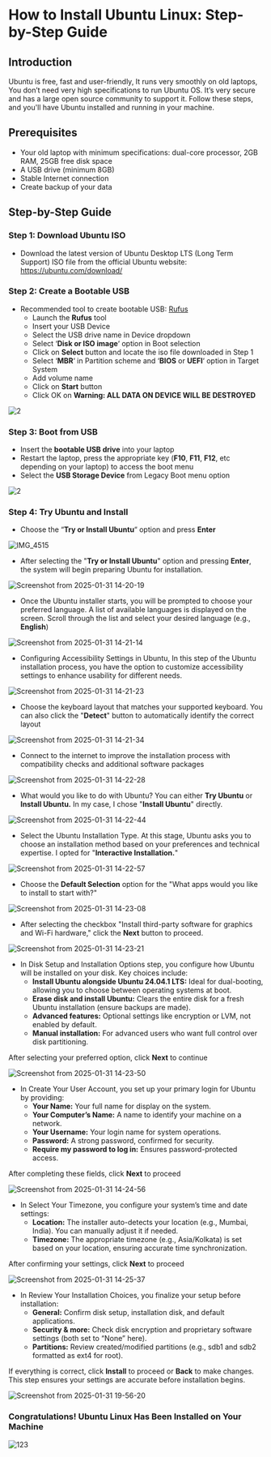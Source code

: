 # How to Install Ubuntu Linux: Step-by-Step Guide
## Introduction
Ubuntu is free, fast and user-friendly, It runs very smoothly on old laptops, You don’t need very high specifications to run Ubuntu OS. It’s very secure and has a large open source community to support it.
Follow these steps, and you'll have Ubuntu installed and running in your machine.
## Prerequisites
* Your old laptop with minimum specifications: dual-core processor, 2GB RAM, 25GB free disk space
* A USB drive (minimum 8GB)
* Stable Internet connection
* Create backup of your data
## Step-by-Step Guide
### Step 1: Download Ubuntu ISO
* Download the latest version of Ubuntu Desktop LTS (Long Term Support) ISO file from the official Ubuntu website: https://ubuntu.com/download/
### Step 2: Create a Bootable USB
* Recommended tool to create bootable USB: [Rufus](https://rufus.ie/en)
  *  Launch the **Rufus** tool
  *  Insert your USB Device
  *  Select the USB drive name in Device dropdown
  *  Select ‘**Disk or ISO image**‘ option in Boot selection
  *  Click on **Select** button and locate the iso file downloaded in Step 1
  *  Select ‘**MBR**‘ in Partition scheme and ‘**BIOS** or **UEFI**‘ option in Target System
  *  Add volume name
  *  Click on **Start** button
  *  Click OK on **Warning: ALL DATA ON DEVICE WILL BE DESTROYED**

![2](https://github.com/user-attachments/assets/21fb10b1-18b5-43b9-beb7-1d56f7b38070)

### Step 3: Boot from USB
* Insert the **bootable USB drive** into your laptop
* Restart the laptop, press the appropriate key (**F10**, **F11**, **F12**, etc depending on your laptop) to access the boot menu
* Select the **USB Storage Device** from Legacy Boot menu option

![2](https://github.com/user-attachments/assets/72543096-a284-493f-96c9-f1b08fcab5e4)

### Step 4: Try Ubuntu and Install
* Choose the “**Try or Install Ubuntu**“ option and press **Enter**

![IMG_4515](https://github.com/user-attachments/assets/6cdfe3e0-a05b-44ff-b784-bba5fa3e7c72)

* After selecting the "**Try or Install Ubuntu**" option and pressing **Enter**, the system will begin preparing Ubuntu for installation.

![Screenshot from 2025-01-31 14-20-19](https://github.com/user-attachments/assets/ad9c1154-c010-4501-a903-c7c9d58c5b7c)

* Once the Ubuntu installer starts, you will be prompted to choose your preferred language. A list of available languages is displayed on the screen. Scroll through the list and select your desired language (e.g., **English**)

![Screenshot from 2025-01-31 14-21-14](https://github.com/user-attachments/assets/d795e6d9-a917-4945-a557-19f2c0852dfa)

* Configuring Accessibility Settings in Ubuntu, In this step of the Ubuntu installation process, you have the option to customize accessibility settings to enhance usability for different needs.

![Screenshot from 2025-01-31 14-21-23](https://github.com/user-attachments/assets/47554da1-5c4b-4ac1-bc45-57669cbc903a)

* Choose the keyboard layout that matches your supported keyboard. You can also click the "**Detect**" button to automatically identify the correct layout

![Screenshot from 2025-01-31 14-21-34](https://github.com/user-attachments/assets/3d29aaa2-6941-451a-b0a9-fc0db9d7ee38)

* Connect to the internet to improve the installation process with compatibility checks and additional software packages

![Screenshot from 2025-01-31 14-22-28](https://github.com/user-attachments/assets/6dd33ab4-a597-4dd7-b543-96ea69a38e3a)

* What would you like to do with Ubuntu? You can either **Try Ubuntu** or **Install Ubuntu.** In my case, I chose "**Install Ubuntu**" directly.

![Screenshot from 2025-01-31 14-22-44](https://github.com/user-attachments/assets/4ad5f030-1b6d-4f2c-9fa3-ad7547f03184)

* Select the Ubuntu Installation Type. At this stage, Ubuntu asks you to choose an installation method based on your preferences and technical expertise. I opted for "**Interactive Installation.**"

![Screenshot from 2025-01-31 14-22-57](https://github.com/user-attachments/assets/35d4bfd7-9f1f-4971-a661-d0738b32008e)

* Choose the **Default Selection** option for the "What apps would you like to install to start with?"

![Screenshot from 2025-01-31 14-23-08](https://github.com/user-attachments/assets/0b69ec37-a488-4e03-a5fb-a95a02018752)

* After selecting the checkbox "Install third-party software for graphics and Wi-Fi hardware," click the **Next** button to proceed.

![Screenshot from 2025-01-31 14-23-21](https://github.com/user-attachments/assets/be0b881a-612b-4da4-9927-ba209ccf423b)

* In Disk Setup and Installation Options step, you configure how Ubuntu will be installed on your disk. Key choices include:
  *  **Install Ubuntu alongside Ubuntu 24.04.1 LTS:** Ideal for dual-booting, allowing you to choose between operating systems at boot.
  *  **Erase disk and install Ubuntu:** Clears the entire disk for a fresh Ubuntu installation (ensure backups are made).
  *  **Advanced features:** Optional settings like encryption or LVM, not enabled by default.
  *  **Manual installation:** For advanced users who want full control over disk partitioning.

After selecting your preferred option, click **Next** to continue

![Screenshot from 2025-01-31 14-23-50](https://github.com/user-attachments/assets/18f223d0-f4fb-49ad-9c63-cdeab7bb0b08)

* In Create Your User Account, you set up your primary login for Ubuntu by providing:
  *  **Your Name:** Your full name for display on the system.
  *  **Your Computer’s Name:** A name to identify your machine on a network.
  *  **Your Username:** Your login name for system operations.
  *  **Password:** A strong password, confirmed for security.
  *  **Require my password to log in:** Ensures password-protected access.
 
After completing these fields, click **Next** to proceed 

![Screenshot from 2025-01-31 14-24-56](https://github.com/user-attachments/assets/9a837705-5258-4a7e-bae8-f08f5ec98b68)

* In Select Your Timezone, you configure your system’s time and date settings:
  *  **Location:** The installer auto-detects your location (e.g., Mumbai, India). You can manually adjust it if needed.
  *  **Timezone:** The appropriate timezone (e.g., Asia/Kolkata) is set based on your location, ensuring accurate time synchronization.

After confirming your settings, click **Next** to proceed

![Screenshot from 2025-01-31 14-25-37](https://github.com/user-attachments/assets/3dcbe642-ec02-461c-80ba-f9bbd910ca34)

* In Review Your Installation Choices, you finalize your setup before installation:
  *  **General:** Confirm disk setup, installation disk, and default applications.
  *  **Security & more:** Check disk encryption and proprietary software settings (both set to “None” here).
  *  **Partitions:** Review created/modified partitions (e.g., sdb1 and sdb2 formatted as ext4 for root). 

If everything is correct, click **Install** to proceed or **Back** to make changes. This step ensures your settings are accurate before installation begins.

![Screenshot from 2025-01-31 19-56-20](https://github.com/user-attachments/assets/7eb1a543-961a-4222-89f3-272f8abab278)

### **Congratulations! Ubuntu Linux Has Been Installed on Your Machine**

![123](https://github.com/user-attachments/assets/aeb1b709-7d61-4b24-8ce1-7004b864925b)

